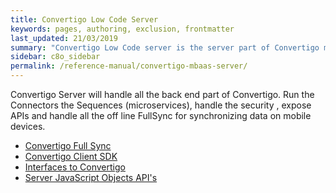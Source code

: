 ```yaml
---
title: Convertigo Low Code Server
keywords: pages, authoring, exclusion, frontmatter
last_updated: 21/03/2019
summary: "Convertigo Low Code server is the server part of Convertigo mobility Platform"
sidebar: c8o_sidebar
permalink: /reference-manual/convertigo-mbaas-server/
--- 
```

Convertigo Server will handle all the back end part of Convertigo. Run the Connectors the Sequences (microservices), handle the security , expose APIs and handle all the off line FullSync for synchronizing data on mobile devices.

* [Convertigo Full Sync](convertigo-full-sync-architecture/)
* [Convertigo Client SDK](convertigo-client-sdk/)
* [Interfaces to Convertigo](interfaces-to-convertigo/)
* [Server JavaScript Objects API's](javascript-objects-apis/)